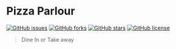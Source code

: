 # Pizza Parlour


[![GitHub issues](https://img.shields.io/github/issues/PriyanshBordia/Slice-of-a-Pizza)](https://github.com/PriyanshBordia/Slice-of-a-Pizza/issues)
[![GitHub forks](https://img.shields.io/github/forks/PriyanshBordia/Slice-of-a-Pizza)](https://github.com/PriyanshBordia/Slice-of-a-Pizza/network)
[![GitHub stars](https://img.shields.io/github/stars/PriyanshBordia/Slice-of-a-Pizza)](https://github.com/PriyanshBordia/Slice-of-a-Pizza/stargazers)
[![GitHub license](https://img.shields.io/github/license/PriyanshBordia/Slice-of-a-Pizza)](https://github.com/PriyanshBordia/Slice-of-a-Pizza/master/LICENSE.txt)

> Dine In or Take away

